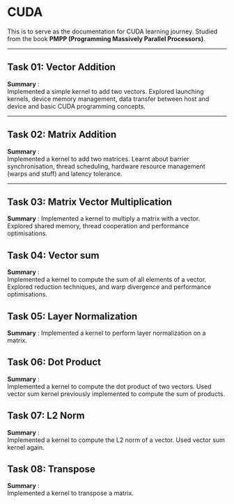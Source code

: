 # CUDA

This is to serve as the documentation for CUDA learning journey. Studied from the book **PMPP (Programming Massively Parallel Processors)**.

---

## Task 01: Vector Addition

**Summary** :  
Implemented a simple kernel to add two vectors. Explored launching kernels, device memory management, data transfer between host and device and basic CUDA programming concepts.

---

## Task 02: Matrix Addition

**Summary** :  
Implemented a kernel to add two matrices. Learnt about barrier synchronisation, thread scheduling, hardware resource management (warps and stuff) and latency tolerance.

---

## Task 03: Matrix Vector Multiplication

**Summary** :
Implemented a kernel to multiply a matrix with a vector. Explored shared memory, thread cooperation and performance optimisations. 

## Task 04: Vector sum 

**Summary** :  
Implemented a kernel to compute the sum of all elements of a vector. Explored reduction techniques, and warp divergence and performance optimisations.

## Task 05: Layer Normalization

**Summary** :
Implemented a kernel to perform layer normalization on a matrix.

## Task 06: Dot Product

**Summary** :  
Implemented a kernel to compute the dot product of two vectors. Used vector sum kernel previously implemented to compute the sum of products.

## Task 07: L2 Norm

**Summary** :  
Implemented a kernel to compute the L2 norm of a vector. Used vector sum kernel again.

## Task 08: Transpose 

**Summary** :  
Implemented a kernel to transpose a matrix. 